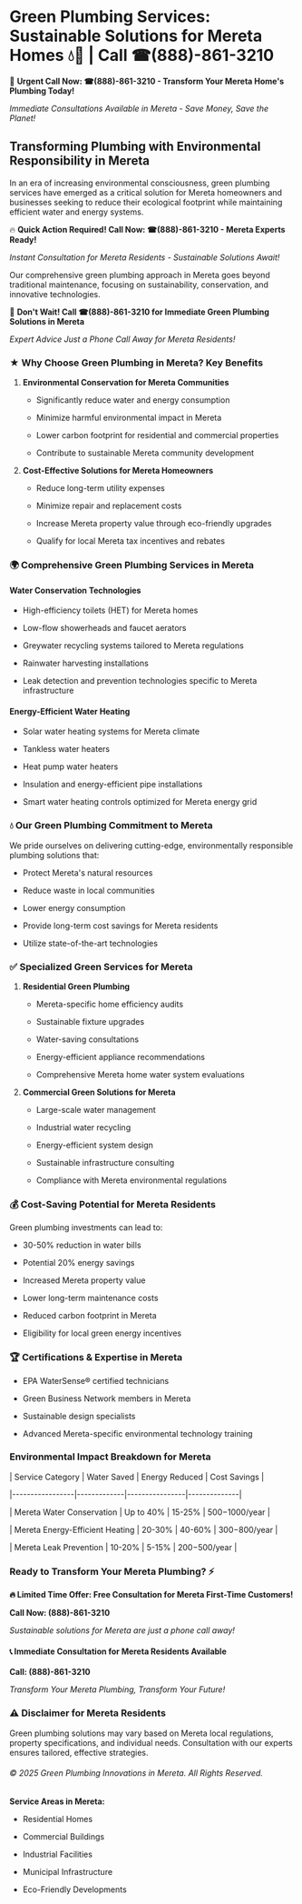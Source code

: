 # Green Plumbing Services: Sustainable Solutions for Mereta Homes 💧🌿 | Call ☎(888)-861-3210

🚨 **Urgent Call Now: ☎(888)-861-3210 - Transform Your Mereta Home's Plumbing Today!**
*Immediate Consultations Available in Mereta - Save Money, Save the Planet!*

## Transforming Plumbing with Environmental Responsibility in Mereta

In an era of increasing environmental consciousness, green plumbing services have emerged as a critical solution for Mereta homeowners and businesses seeking to reduce their ecological footprint while maintaining efficient water and energy systems. 

🔥 **Quick Action Required! Call Now: ☎(888)-861-3210 - Mereta Experts Ready!**
*Instant Consultation for Mereta Residents - Sustainable Solutions Await!*

Our comprehensive green plumbing approach in Mereta goes beyond traditional maintenance, focusing on sustainability, conservation, and innovative technologies.

🚨 **Don't Wait! Call ☎(888)-861-3210 for Immediate Green Plumbing Solutions in Mereta**
*Expert Advice Just a Phone Call Away for Mereta Residents!*

### ★ Why Choose Green Plumbing in Mereta? Key Benefits

1. **Environmental Conservation for Mereta Communities** 
   - Significantly reduce water and energy consumption
   - Minimize harmful environmental impact in Mereta
   - Lower carbon footprint for residential and commercial properties
   - Contribute to sustainable Mereta community development

2. **Cost-Effective Solutions for Mereta Homeowners** 
   - Reduce long-term utility expenses
   - Minimize repair and replacement costs
   - Increase Mereta property value through eco-friendly upgrades
   - Qualify for local Mereta tax incentives and rebates

### 🌍 Comprehensive Green Plumbing Services in Mereta

#### Water Conservation Technologies
- High-efficiency toilets (HET) for Mereta homes
- Low-flow showerheads and faucet aerators
- Greywater recycling systems tailored to Mereta regulations
- Rainwater harvesting installations
- Leak detection and prevention technologies specific to Mereta infrastructure

#### Energy-Efficient Water Heating
- Solar water heating systems for Mereta climate
- Tankless water heaters
- Heat pump water heaters
- Insulation and energy-efficient pipe installations
- Smart water heating controls optimized for Mereta energy grid

### 💧 Our Green Plumbing Commitment to Mereta

We pride ourselves on delivering cutting-edge, environmentally responsible plumbing solutions that:
- Protect Mereta's natural resources
- Reduce waste in local communities
- Lower energy consumption
- Provide long-term cost savings for Mereta residents
- Utilize state-of-the-art technologies

### ✅ Specialized Green Services for Mereta

1. **Residential Green Plumbing**
   - Mereta-specific home efficiency audits
   - Sustainable fixture upgrades
   - Water-saving consultations
   - Energy-efficient appliance recommendations
   - Comprehensive Mereta home water system evaluations

2. **Commercial Green Solutions for Mereta**
   - Large-scale water management
   - Industrial water recycling
   - Energy-efficient system design
   - Sustainable infrastructure consulting
   - Compliance with Mereta environmental regulations

### 💰 Cost-Saving Potential for Mereta Residents

Green plumbing investments can lead to:
- 30-50% reduction in water bills
- Potential 20% energy savings
- Increased Mereta property value
- Lower long-term maintenance costs
- Reduced carbon footprint in Mereta
- Eligibility for local green energy incentives

### 🏆 Certifications & Expertise in Mereta

- EPA WaterSense® certified technicians
- Green Business Network members in Mereta
- Sustainable design specialists
- Advanced Mereta-specific environmental technology training

### Environmental Impact Breakdown for Mereta

| Service Category | Water Saved | Energy Reduced | Cost Savings |
|-----------------|-------------|----------------|--------------|
| Mereta Water Conservation | Up to 40% | 15-25% | $500-$1000/year |
| Mereta Energy-Efficient Heating | 20-30% | 40-60% | $300-$800/year |
| Mereta Leak Prevention | 10-20% | 5-15% | $200-$500/year |

### Ready to Transform Your Mereta Plumbing? ⚡

**🔥 Limited Time Offer: Free Consultation for Mereta First-Time Customers!**

**Call Now: (888)-861-3210**
*Sustainable solutions for Mereta are just a phone call away!*

#### 📞 Immediate Consultation for Mereta Residents Available

**Call: (888)-861-3210**
*Transform Your Mereta Plumbing, Transform Your Future!*

### ⚠️ Disclaimer for Mereta Residents

Green plumbing solutions may vary based on Mereta local regulations, property specifications, and individual needs. Consultation with our experts ensures tailored, effective strategies.

###### © 2025 Green Plumbing Innovations in Mereta. All Rights Reserved.

**Service Areas in Mereta:** 
- Residential Homes
- Commercial Buildings
- Industrial Facilities
- Municipal Infrastructure
- Eco-Friendly Developments